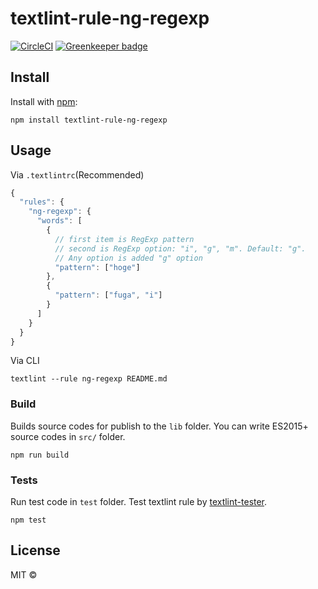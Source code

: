 # textlint-rule-ng-regexp

[![CircleCI](https://circleci.com/gh/noliaki/textlint-rule-ng-regexp.svg?style=svg)](https://circleci.com/gh/noliaki/textlint-rule-ng-regexp) [![Greenkeeper badge](https://badges.greenkeeper.io/noliaki/textlint-rule-ng-regexp.svg)](https://greenkeeper.io/)

## Install

Install with [npm](https://www.npmjs.com/):

    npm install textlint-rule-ng-regexp

## Usage

Via `.textlintrc`(Recommended)

```js
{
  "rules": {
    "ng-regexp": {
      "words": [
        {
          // first item is RegExp pattern
          // second is RegExp option: "i", "g", "m". Default: "g".
          // Any option is added "g" option
          "pattern": ["hoge"]
        },
        {
          "pattern": ["fuga", "i"]
        }
      ]
    }
  }
}
```

Via CLI

```
textlint --rule ng-regexp README.md
```

### Build

Builds source codes for publish to the `lib` folder.
You can write ES2015+ source codes in `src/` folder.

    npm run build

### Tests

Run test code in `test` folder.
Test textlint rule by [textlint-tester](https://github.com/textlint/textlint-tester 'textlint-tester').

    npm test

## License

MIT ©
